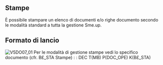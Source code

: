 ## Stampe
È possibile stampare un elenco di documenti e/o righe documento secondo le modalità standard a tutta la gestione Sme.up.

## Formato di lancio
![V5DO07_01](http://localhost:3000/immagini/MBDOC_OGG-P_V5DO07/V5DO07_01.png)
Per le modalità di gestione stampe vedi lo specifico documento (cfr. B£_STA Stampe)
 :  : DEC T(MB) P(DOC_OPE) K(B£_STA)
